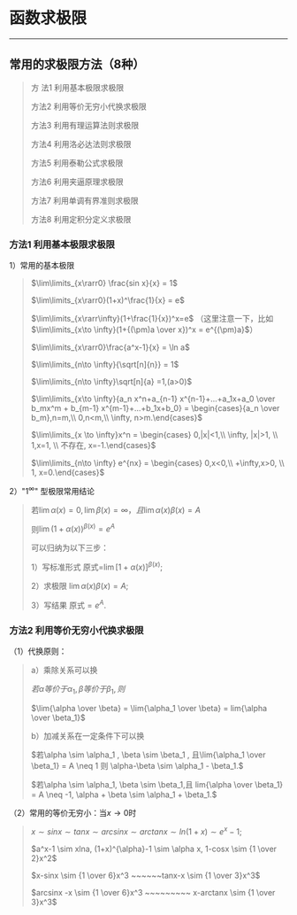 # 函数求极限

---

## 常用的求极限方法（8种）

> 方 法1 利用基本极限求极限
>
> 方法2 利用等价无穷小代换求极限
>
> 方法3 利用有理运算法则求极限
>
> 方法4 利用洛必达法则求极限
>
> 方法5 利用泰勒公式求极限
>
> 方法6 利用夹逼原理求极限
>
> 方法7 利用单调有界准则求极限
>
> 方法8 利用定积分定义求极限



### 方法1 利用基本极限求极限

1）常用的基本极限   

> $\lim\limits_{x\rarr0} \frac{sin x}{x} = 1$
>
> $\lim\limits_{x\rarr0}(1+x)^\frac{1}{x} = e$ 
>
> $\lim\limits_{x\rarr\infty}(1+\frac{1}{x})^x=e$ （这里注意一下，比如$\lim\limits_{x\to \infty}(1+{(\pm)a \over x})^x = e^{(\pm)a}$）
>
> $\lim\limits_{x\rarr0}\frac{a^x-1}{x} = \ln a$
>
> $\lim\limits_{n\to \infty}{\sqrt[n]{n}} = 1$
>
> $\lim\limits_{n\to \infty}\sqrt[n]{a} =1,(a>0)$
>
> $\lim\limits_{x\to \infty}{a_n x^n+a_{n-1} x^{n-1}+...+a_1x+a_0 \over b_mx^m + b_{m-1} x^{m-1}+...+b_1x+b_0} = \begin{cases}{a_n \over b_m},n=m,\\ 0,n<m,\\ \infty, n>m.\end{cases}$
>
> $\lim\limits_{x \to \infty}x^n = \begin{cases} 0,|x|<1,\\ \infty, |x|>1, \\ 1,x=1, \\ 不存在, x=-1.\end{cases}$
>
> $\lim\limits_{n\to \infty} e^{nx} = \begin{cases} 0,x<0,\\ +\infty,x>0, \\ 1, x=0.\end{cases}$

2）"$1^{\infty}$" 型极限常用结论

> 若$\lim{\alpha(x)}=0, \lim{\beta{(x)}=\infty}，且\lim{\alpha(x)\beta(x) = A}$
>
> 则$\lim{(1+\alpha(x))^{\beta(x)}}=e^A$
>
> 可以归纳为以下三步： 
>
> 1）写标准形式	原式=$\lim{[1+\alpha(x)]^{\beta(x)}};$
>
> 2）求极限	$\lim{\alpha(x)\beta(x)} =A;$
>
> 3）写结果	原式$=e^A.$



### 方法2 利用等价无穷小代换求极限

（1）代换原则：

> a）乘除关系可以换
>
> $若{\alpha}等价于\alpha_1 , \beta 等价于 \beta_1,则$
>
> $\lim{\alpha \over \beta} = \lim{\alpha_1 \over \beta} = lim{\alpha \over \beta_1}$
>
> b）加减关系在一定条件下可以换
>
> $若\alpha \sim \alpha_1 , \beta \sim \beta_1 , 且\lim{\alpha_1 \over \beta_1} = A  \neq 1 则 \alpha-\beta \sim \alpha_1 - \beta_1.$
>
> $若\alpha \sim \alpha_1, \beta \sim \beta_1,且 lim{\alpha \over \beta_1} = A \neq -1, \alpha + \beta \sim \alpha_1 + \beta_1.$

（2）常用的等价无穷小：当$x\to 0$时

> $x \sim sinx \sim tanx \sim arcsinx \sim arctanx \sim ln(1+x) \sim e^x-1;$
>
> $a^x-1 \sim xlna, (1+x)^{\alpha}-1 \sim \alpha x, 1-cosx \sim {1 \over 2}x^2$
>
> $x-sinx \sim {1 \over 6}x^3 ~~~~~~tanx-x \sim {1 \over 3}x^3$
>
> $arcsinx -x \sim {1 \over 6}x^3 ~~~~~~~~~ x-arctanx \sim {1 \over 3}x^3$



  
